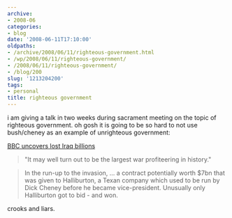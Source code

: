 ```yaml
---
archive:
- 2008-06
categories:
- blog
date: '2008-06-11T17:10:00'
oldpaths:
- /archive/2008/06/11/righteous-government.html
- /wp/2008/06/11/righteous-government/
- /2008/06/11/righteous-government/
- /blog/200
slug: '1213204200'
tags:
- personal
title: righteous government
---
```


i am giving a talk in two weeks during sacrament meeting on the topic of
righteous government. oh gosh it is going to be so hard to not use
bush/cheney as an example of unrighteous government:

[BBC uncovers lost Iraq billions][1]

> "It may well turn out to be the largest war profiteering in history."

> In the run-up to the invasion, ... a contract potentially worth $7bn
> that was given to Halliburton, a Texan company which used to be run by
> Dick Cheney before he became vice-president. Unusually only Halliburton
> got to bid - and won.

crooks and liars.

[1]: http://news.bbc.co.uk/2/hi/middle_east/7444083.stm

